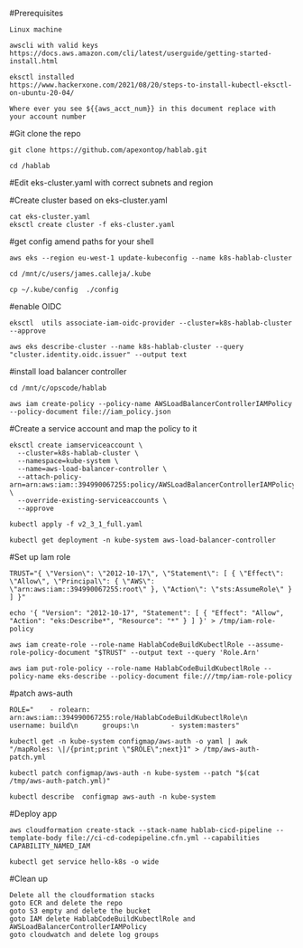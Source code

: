 #Prerequisites 

	Linux machine
	
	awscli with valid keys
	https://docs.aws.amazon.com/cli/latest/userguide/getting-started-install.html
	
	eksctl installed 
	https://www.hackerxone.com/2021/08/20/steps-to-install-kubectl-eksctl-on-ubuntu-20-04/
	
	Where ever you see ${{aws_acct_num}} in this document replace with your account number

#Git clone the repo

	git clone https://github.com/apexontop/hablab.git
	
	cd /hablab

#Edit eks-cluster.yaml with correct subnets and region

#Create cluster based on eks-cluster.yaml
    
	cat eks-cluster.yaml
    eksctl create cluster -f eks-cluster.yaml


#get config amend paths for your shell 

    aws eks --region eu-west-1 update-kubeconfig --name k8s-hablab-cluster
    
    cd /mnt/c/users/james.calleja/.kube
    
    cp ~/.kube/config  ./config


#enable OIDC

    eksctl  utils associate-iam-oidc-provider --cluster=k8s-hablab-cluster --approve
	
	aws eks describe-cluster --name k8s-hablab-cluster --query "cluster.identity.oidc.issuer" --output text
        

#install load balancer controller 
   	
	cd /mnt/c/opscode/hablab
	
	aws iam create-policy --policy-name AWSLoadBalancerControllerIAMPolicy --policy-document file://iam_policy.json 
	
	
#Create a service account and map the policy to it  

	eksctl create iamserviceaccount \
	  --cluster=k8s-hablab-cluster \
	  --namespace=kube-system \
	  --name=aws-load-balancer-controller \
	  --attach-policy-arn=arn:aws:iam::394990067255:policy/AWSLoadBalancerControllerIAMPolicy \
	  --override-existing-serviceaccounts \
	  --approve
	
	kubectl apply -f v2_3_1_full.yaml
	
	kubectl get deployment -n kube-system aws-load-balancer-controller
	
	
#Set up Iam role 

	TRUST="{ \"Version\": \"2012-10-17\", \"Statement\": [ { \"Effect\": \"Allow\", \"Principal\": { \"AWS\": \"arn:aws:iam::394990067255:root\" }, \"Action\": \"sts:AssumeRole\" } ] }"

	echo '{ "Version": "2012-10-17", "Statement": [ { "Effect": "Allow", "Action": "eks:Describe*", "Resource": "*" } ] }' > /tmp/iam-role-policy

	aws iam create-role --role-name HablabCodeBuildKubectlRole --assume-role-policy-document "$TRUST" --output text --query 'Role.Arn'

	aws iam put-role-policy --role-name HablabCodeBuildKubectlRole --policy-name eks-describe --policy-document file:///tmp/iam-role-policy
	
#patch aws-auth

	ROLE="    - rolearn: arn:aws:iam::394990067255:role/HablabCodeBuildKubectlRole\n      username: build\n      groups:\n        - system:masters"

	kubectl get -n kube-system configmap/aws-auth -o yaml | awk "/mapRoles: \|/{print;print \"$ROLE\";next}1" > /tmp/aws-auth-patch.yml

	kubectl patch configmap/aws-auth -n kube-system --patch "$(cat /tmp/aws-auth-patch.yml)"
	
	kubectl describe  configmap aws-auth -n kube-system
	
	
#Deploy app 	

	aws cloudformation create-stack --stack-name hablab-cicd-pipeline --template-body file://ci-cd-codepipeline.cfn.yml --capabilities CAPABILITY_NAMED_IAM
	
	kubectl get service hello-k8s -o wide
	
	
#Clean up 
	
	Delete all the cloudformation stacks 
	goto ECR and delete the repo
	goto S3 empty and delete the bucket 
	goto IAM delete HablabCodeBuildKubectlRole and AWSLoadBalancerControllerIAMPolicy
	goto cloudwatch and delete log groups
	
	